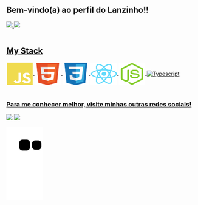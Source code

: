 ## Bem-vindo(a) ao perfil do Lanzinho!!
<div>
  <a href="https://github.com/YlanzeY">
  <img height="210em" src="https://github-readme-stats.vercel.app/api?username=YlanzinhoY&show_icons=true&theme=radical&include_all_commits=true&count_private=true"/>
  <img height="220em" src="https://github-readme-stats.vercel.app/api/top-langs/?username=YlanzinhoY&layout=compact&langs_count=6&theme=radical"/>
</div>
<div style="display: inline_block"><br>
  <h2>My Stack</h2>
  <img align="center" alt="Js" height="60" width="70" src="https://raw.githubusercontent.com/devicons/devicon/master/icons/javascript/javascript-plain.svg">
  <img align="center" alt="JS" height="60" width="70" src="https://raw.githubusercontent.com/devicons/devicon/master/icons/html5/html5-original.svg">
  <img align="center" alt="HTML" height="60" width="70" src="https://raw.githubusercontent.com/devicons/devicon/master/icons/css3/css3-original.svg">
  <img align="center" alt="CSS" height="60" width="70" src="https://raw.githubusercontent.com/devicons/devicon/master/icons/react/react-original.svg">
  <img align="center" alt="React" height="60" width="70" src="https://raw.githubusercontent.com/devicons/devicon/master/icons/nodejs/nodejs-plain.svg">
<img align="center" alt="Typescript" height="60" width="70" src="https://cdn.jsdelivr.net/gh/devicons/devicon/icons/typescript/typescript-original.svg">
  
</div>
 
 <br>
 
  ### Para me conhecer melhor, visite minhas outras redes sociais!
 
<div> 
  <a href="https://www.instagram.com/enzo_lanzellotti/" target="_blank"><img src="https://img.shields.io/badge/-Instagram-%23E4405F?style=for-the-badge&logo=instagram&logoColor=white" target="_blank"></a>
  <a href="https://www.linkedin.com/in/enzo-lanzellotti/" target="_blank"><img src="https://img.shields.io/badge/-LinkedIn-%230077B5?style=for-the-badge&logo=linkedin&logoColor=white" target="_blank"></a> 
 
  ![Snake animation](https://github.com/YlanzinhoY/YlanzinhoY/blob/output/github-contribution-grid-snake.svg)

</div>
